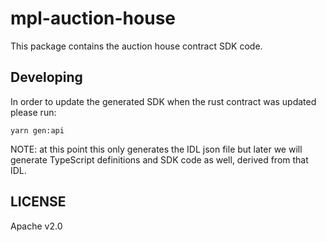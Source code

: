 # mpl-auction-house

This package contains the auction house contract SDK code.

## Developing

In order to update the generated SDK when the rust contract was updated please run:

```
yarn gen:api
```

NOTE: at this point this only generates the IDL json file but later we will generate TypeScript
definitions and SDK code as well, derived from that IDL.

## LICENSE

Apache v2.0
